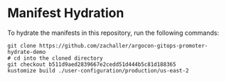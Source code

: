 # Manifest Hydration

To hydrate the manifests in this repository, run the following commands:

```shell
git clone https://github.com/zachaller/argocon-gitops-promoter-hydrate-demo
# cd into the cloned directory
git checkout b511d9aed2839667e2cedd51d444b5c81d188365
kustomize build ./user-configuration/production/us-east-2
```
